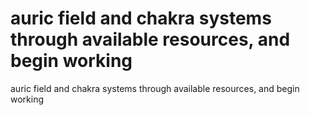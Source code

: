 # auric field and chakra systems through available resources, and begin working

auric field and chakra systems through available resources, and begin working